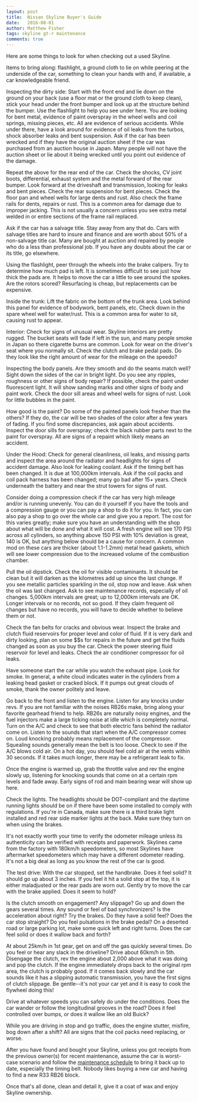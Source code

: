 ```yaml
---
layout: post
title:  Nissan Skyline Buyer's Guide
date:   2016-08-01
author: Matthew Fisher
tags: skyline gt-r maintenance
comments: true
---
```


Here are some things to look for when checking out a used Skyline.

Items to bring along: flashlight, a ground cloth to lie on while peering at the underside of the car, something to clean your hands with and, if available, a car knowledgeable friend.

Inspecting the dirty side: Start with the front end and lie down on the ground on your back (use a
floor mat or the ground cloth to keep clean), stick your head under the front bumper and look up at
the structure behind the bumper. Use the flashlight to help you see under here. You are looking for
bent metal, evidence of paint overspray in the wheel wells and coil springs, missing pieces, etc.
All are evidence of serious accidents. While under there, have a look around for evidence of oil
leaks from the turbos, shock absorber leaks and bent suspension. Ask if the car has been wrecked and
if they have the original auction sheet if the car was purchased from an auction house in Japan.
Many people will not have the auction sheet or lie about it being wrecked until you point out
evidence of the damage.

Repeat the above for the rear end of the car. Check the shocks, CV joint boots, differential,
exhaust system and the metal forward of the rear bumper. Look forward at the driveshaft and
transmission, looking for leaks and bent pieces. Check the rear suspension for bent pieces. Check
the floor pan and wheel wells for large dents and rust. Also check the frame rails for dents,
repairs or rust. This is a common area for damage due to improper jacking. This is not usually a
concern unless you see extra metal welded in or entire sections of the frame rail replaced.

Ask if the car has a salvage title. Stay away from any that do. Cars with salvage titles are hard to
insure and finance and are worth about 50% of a non-salvage title car. Many are bought at auction
and repaired by people who do a less than professional job. If you have any doubts about the car or
its title, go elsewhere.

Using the flashlight, peer through the wheels into the brake calipers. Try to determine how much pad
is left. It is sometimes difficult to see just how thick the pads are. It helps to move the car a
little to see around the spokes. Are the rotors scored? Resurfacing is cheap, but replacements can
be expensive.

Inside the trunk: Lift the fabric on the bottom of the trunk area. Look behind this panel for
evidence of bodywork, bent panels, etc. Check down in the spare wheel well for water/rust. This is
a common area for water to sit, causing rust to appear.

Interior: Check for signs of unusual wear. Skyline interiors are pretty rugged. The bucket seats
will fade if left in the sun, and many people smoke in Japan so there cigarette burns are common.
Look for wear on the driver's seat where you normally sit. Check the clutch and brake pedal pads. Do
they look like the right amount of wear for the mileage on the speedo?

Inspecting the body panels. Are they smooth and do the seams match well? Sight down the sides of the
car in bright light. Do you see any ripples, roughness or other signs of body repair? If possible,
check the paint under fluorescent light. It will show sanding marks and other signs of body and
paint work. Check the door sill areas and wheel wells for signs of rust. Look for little bubbles in
the paint.

How good is the paint? Do some of the painted panels look fresher than the others? If they do, the
car will be two shades of the color after a few years of fading. If you find some discrepancies,
ask again about accidents. Inspect the door sills for overspray; check the black rubber parts next
to the paint for overspray. All are signs of a repaint which likely means an accident.

Under the Hood: Check for general cleanliness, oil leaks, and missing parts and inspect the area
around the radiator and headlights for signs of accident damage. Also look for leaking coolant. Ask
if the timing belt has been changed. It is due at 100,000km intervals. Ask if the coil packs and
coil pack harness has been changed; many go bad after 15+ years. Check underneath the battery and
near the strut towers for signs of rust.

Consider doing a compression check if the car has very high mileage and/or is running unevenly. You
can do it yourself if you have the tools and a compression gauge or you can pay a shop to do it for
you. In fact, you can also pay a shop to go over the whole car and give you a report. The cost for
this varies greatly; make sure you have an understanding with the shop about what will be done and
what it will cost. A fresh engine will see 170 PSI across all cylinders, so anything above 150 PSI
with 10% deviation is great, 140 is OK, but anything below should be a cause for concern. A common
mod on these cars are thicker (about 1.1-1.2mm) metal head gaskets, which will see lower compression
due to the increased volume of the combustion chamber.

Pull the oil dipstick. Check the oil for visible contaminants. It should be clean but it will darken
as the kilometres add up since the last change. If you see metallic particles sparkling in the oil,
stop now and leave. Ask when the oil was last changed. Ask to see maintenance records, especially of
oil changes. 5,000km intervals are great; up to 12,000km intervals are OK. Longer intervals or no
records, not so good. If they claim frequent oil changes but have no records, you will have to
decide whether to believe them or not.

Check the fan belts for cracks and obvious wear. Inspect the brake and clutch fluid reservoirs for
proper level and color of fluid. If it is very dark and dirty looking, plan on some $$s for repairs
in the future and get the fluids changed as soon as you buy the car. Check the power steering fluid
reservoir for level and leaks. Check the air conditioner compressor for oil leaks.

Have someone start the car while you watch the exhaust pipe. Look for smoke. In general, a white
cloud indicates water in the cylinders from a leaking head gasket or cracked block. If it pumps out
great clouds of smoke, thank the owner politely and leave.

Go back to the front and listen to the engine. Listen for any knocks under revs. If you are
not familiar with the noises RB26s make, bring along your favorite gearhead friend to help. RB26s
are naturally noisy engines, and the fuel injectors make a large ticking noise at idle which is
completely normal. Turn on the A/C and check to see that both electric fans behind the radiator come
on. Listen to the sounds that start when the A/C compressor comes on. Loud knocking probably means
replacement of the compressor. Squealing sounds generally mean the belt is too loose. Check to see
if the A/C blows cold air. On a hot day, you should feel cold air at the vents within 30 seconds. If
it takes much longer, there may be a refrigerant leak to fix.

Once the engine is warmed up, grab the throttle valve and rev the engine slowly up, listening for
knocking sounds that come on at a certain rpm levels and fade away. Early signs of rod and main
bearing wear will show up here.

Check the lights. The headlights should be DOT-compliant and the daytime running lights should be on
if there have been some installed to comply with regulations. If you're in Canada, make sure there
is a third brake light installed and red rear side marker lights at the back. Make sure they turn
on when using the brakes.

It's not exactly worth your time to verify the odometer mileage unless its authenticity can be
verified with receipts and paperwork. Skylines came from the factory with 180km/h speedometers, so
most Skylines have aftermarket speedometers which may have a different odometer reading. It's not a
big deal as long as you know the rest of the car is good.

The test drive: With the car stopped, set the handbrake. Does it feel solid? It should go up about
3 inches. If you feel it hit a solid stop at the top, it is either maladjusted or the rear pads are
worn out. Gently try to move the car with the brake applied. Does it seem to hold?

Is the clutch smooth on engagement? Any slippage? Go up and down the gears several times. Any sound
or feel of bad synchronizers? Is the acceleration about right? Try the brakes. Do they have a solid
feel? Does the car stop straight? Do you feel pulsations in the brake pedal? On a deserted road or
large parking lot, make some quick left and right turns. Does the car feel solid or does it wallow
back and forth?

At about 25km/h in 1st gear, get on and off the gas quickly several times. Do you feel or hear any
slack in the driveline? Drive about 60km/h in 5th. Disengage the clutch, rev the engine about 2,000
above what it was doing and pop the clutch. If the engine immediately drops back to the original rpm
area, the clutch is probably good. If it comes back slowly and the car sounds like it has a slipping
automatic transmission, you have the first signs of clutch slippage. Be gentle--it's not your car
yet and it is easy to cook the flywheel doing this!

Drive at whatever speeds you can safely do under the conditions. Does the car wander or follow the
longitudinal grooves in the road? Does it feel controlled over bumps, or does it wallow like an old
Buick?

While you are driving in stop and go traffic, does the engine stutter, misfire, bog down after a
shift? All are signs that the coil packs need replacing, or worse.

After you have found and bought your Skyline, unless you got receipts from the previous owner(s) for
recent maintenance, assume the car is worst-case scenario and follow the [maintenance schedule]() to
bring it back up to date, especially the timing belt. Nobody likes buying a new car and having to
find a new R33 RB26 block.

Once that's all done, clean and detail it, give it a coat of wax and enjoy Skyline ownership.
